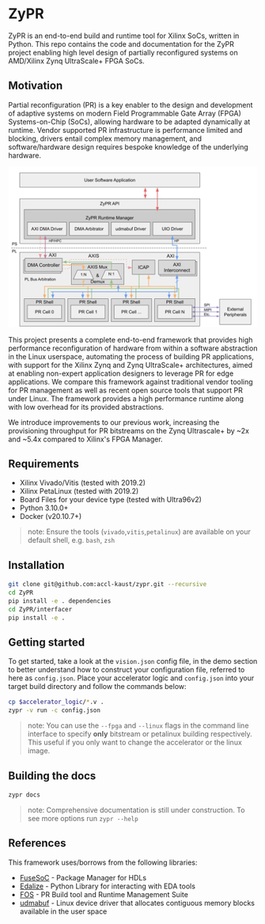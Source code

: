 # ZyPR

ZyPR is an end-to-end build and runtime tool for Xilinx SoCs, written in Python.
This repo contains the code and documentation for the ZyPR project enabling high level design of partially reconfigured systems on AMD/Xilinx Zynq UltraScale+ FPGA SoCs.

## Motivation

Partial reconfiguration (PR) is a key enabler to the design and development of adaptive systems on modern Field Programmable Gate Array (FPGA) Systems-on-Chip (SoCs), allowing hardware to be adapted dynamically at runtime.
Vendor supported PR infrastructure is performance limited and blocking, drivers entail complex memory management, and software/hardware design requires bespoke knowledge of the underlying hardware.

![zypr architecture](assets/img/zypr.svg)

This project presents a complete end-to-end framework that provides high performance reconfiguration of hardware from within a software abstraction in the Linux userspace, automating the process of building PR applications, with support for the Xilinx Zynq and Zynq UltraScale+ architectures, aimed at enabling non-expert application designers to leverage PR for edge applications.
We compare this framework against traditional vendor tooling for PR management as well as recent open source tools that support PR under Linux.
The framework provides a high performance runtime along with low overhead for its provided abstractions.

We introduce improvements to our previous work, increasing the provisioning throughput for PR bitstreams on the Zynq Ultrascale+ by ~2x and ~5.4x compared to Xilinx's FPGA Manager.

## Requirements

- Xilinx Vivado/Vitis (tested with 2019.2)
- Xilinx PetaLinux (tested with 2019.2)
- Board Files for your device type (tested with Ultra96v2)
- Python 3.10.0+
- Docker (v20.10.7+)

> note: Ensure the tools (`vivado`,`vitis`,`petalinux`) are available on your default shell, e.g. `bash`, `zsh`

## Installation

```bash
git clone git@github.com:accl-kaust/zypr.git --recursive
cd ZyPR
pip install -e . dependencies
cd ZyPR/interfacer
pip install -e .
```

## Getting started

To get started, take a look at the `vision.json` config file, in the demo section to better understand how to construct your configuration file, referred to here as `config.json`.
Place your accelerator logic and `config.json` into your target build directory and follow the commands below:

```bash
cp $accelerator_logic/*.v .
zypr -v run -c config.json
```

> note: You can use the `--fpga` and `--linux` flags in the command line interface to specify **only** bitstream or petalinux building respectively. This useful if you only want to change the accelerator or the linux image.

## Building the docs

```bash
zypr docs
```

> note: Comprehensive documentation is still under construction. To see more options run `zypr --help`

## References

This framework uses/borrows from the following libraries:

- [FuseSoC](https://github.com/olofk/fusesoc) - Package Manager for HDLs
- [Edalize](https://github.com/olofk/edalize) - Python Library for interacting with EDA tools
- [FOS](https://github.com/FPGA-Research-Manchester/fos) - PR Build tool and Runtime Management Suite
- [udmabuf](https://github.com/ikwzm/udmabuf) - Linux device driver that allocates contiguous memory blocks available in the user space
